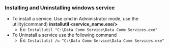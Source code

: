 ### Installing and Uninstalling windows service

- To install a service. Use cmd in Administrator mode, use the utility(command) **installutil  <service_name.exe/>**
  - Ex: `Installutil "C:\Data Comm Service\Data Comm Services.exe"`
- To Uninstall a service use the following command 
  - Ex: `Installutil /u "C:\Data Comm Service\Data Comm Services.exe"`

